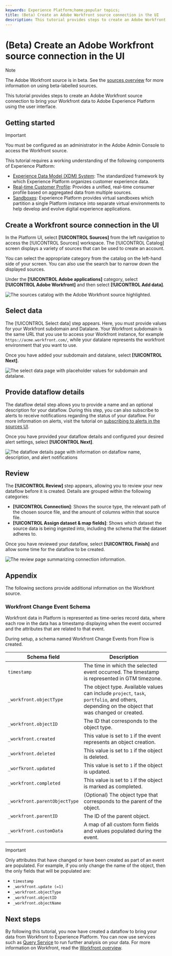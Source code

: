 ```yaml
---
keywords: Experience Platform;home;popular topics;
title: (Beta) Create an Adobe Workfront source connection in the UI
description: This tutorial provides steps to create an Adobe Workfront source connection to bring your Workfront data to Adobe Experience Platform using the user interface.
---
```

# (Beta) Create an Adobe Workfront source connection in the UI

>[!NOTE]
>
>The Adobe Workfront source is in beta. See the [sources overview](../../../../home.md#terms-and-conditions) for more information on using beta-labelled sources.

This tutorial provides steps to create an Adobe Workfront source connection to bring your Workfront data to Adobe Experience Platform using the user interface.

## Getting started

>[!IMPORTANT]
>
>You must be configured as an administrator in the Adobe Admin Console to access the Workfront source.

This tutorial requires a working understanding of the following components of Experience Platform:

* [Experience Data Model (XDM) System](../../../../../xdm/home.md): The standardized framework by which Experience Platform organizes customer experience data.
* [Real-time Customer Profile](../../../../../profile/home.md): Provides a unified, real-time consumer profile based on aggregated data from multiple sources.
* [Sandboxes](../../../../../sandboxes/home.md): Experience Platform provides virtual sandboxes which partition a single Platform instance into separate virtual environments to help develop and evolve digital experience applications.

## Create a Workfront source connection in the UI

In the Platform UI, select **[!UICONTROL Sources]** from the left navigation to access the [!UICONTROL Sources] workspace. The [!UICONTROL Catalog] screen displays a variety of sources that can be used to create an account.

You can select the appropriate category from the catalog on the left-hand side of your screen. You can also use the search bar to narrow down the displayed sources.

Under the **[!UICONTROL Adobe applications]** category, select **[!UICONTROL Adobe Workfront]** and then select **[!UICONTROL Add data]**.

![The sources catalog with the Adobe Workfront source highlighted.](../../../../images/tutorials/create/workfront/catalog.png)

## Select data

The [!UICONTROL Select data] step appears. Here, you must provide values for your Workfront subdomain and Datalane. Your Workfront subdomain is the same URL that you use to access your Workfront instance, for example `https://acme.workfront.com/`, while your datalane represents the workfront environment that you want to use.

Once you have added your subdomain and datalane, select **[!UICONTROL Next]**.

![The select data page with placeholder values for subdomain and datalane.](../../../../images/tutorials/create/workfront/select-data.png)

## Provide dataflow details

The dataflow detail step allows you to provide a name and an optional description for your dataflow. During this step, you can also subscribe to alerts to receive notifications regarding the status of your dataflow. For more information on alerts, visit the tutorial on [subscribing to alerts in the sources UI](../../alerts.md).

Once you have provided your dataflow details and configured your desired alert settings, select **[!UICONTROL Next]**.

![The dataflow details page with information on dataflow name, description, and alert notifications](../../../../images/tutorials/create/workfront/dataflow-detail.png)

## Review

The **[!UICONTROL Review]** step appears, allowing you to review your new dataflow before it is created. Details are grouped within the following categories:

* **[!UICONTROL Connection]**: Shows the source type, the relevant path of the chosen source file, and the amount of columns within that source file.
* **[!UICONTROL Assign dataset & map fields]**: Shows which dataset the source data is being ingested into, including the schema that the dataset adheres to.

Once you have reviewed your dataflow, select **[!UICONTROL Finish]** and allow some time for the dataflow to be created.

![The review page summarizing connection information.](../../../../images/tutorials/create/workfront/review.png)

## Appendix

The following sections provide additional information on the Workfront source.

### Workfront Change Event Schema

Workfront data in Platform is represented as time-series record data, where each row in the data has a timestamp displaying when the event occurred and the attributes that are related to that event.

During setup, a schema named Workfront Change Events from Flow is created. 

| Schema field | Description |
| --- | --- |
| `timestamp` | The time in which the selected event occurred. The timestamp is represented in GTM timezone. |
| `_workfront.objectType` | The object type. Available values can include `project`, `task`, `portfolio`, and others, depending on the object that was changed or created. |
| `_workfront.objectID` | The ID that corresponds to the object type. |
| `_workfront.created` | This value is set to `1` if the event represents an object creation. |
| `_workfront.deleted` | This value is set to `1` if the object is deleted. |
| `_worfkront.updated` | This value is set to `1` if the object is updated. |
| `_workfront.completed` | This value is set to `1` if the object is marked as completed. |
| `_workfront.parentObjectType` | (Optional) The object type that corresponds to the parent of the object. |
| `_workfront.parentID` | The ID of the parent object. |
| `_workfront.customData` | A map of all custom form fields and values populated during the event. |

>[!IMPORTANT]
>
>Only attributes that have changed or have been created as part of an event are populated. For example, if you only change the name of the object, then the only fields that will be populated are:<ul><li>`timestamp`</li><li>`_workfront.update (=1)`</li><li>`_workfront.objectType`</li><li>`_workfront.objectID`</li><li>`_workfront.objectName`</li></ul>

## Next steps

By following this tutorial, you now have created a dataflow to bring your data from Workfront to Experience Platform. You can now use services such as [Query Service](../../../../../query-service/home.md) to run further analysis on your data. For more information on Workfront, read the [Workfront overview](../../../../connectors/adobe-applications/workfront.md).